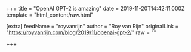 
+++
title = "OpenAI GPT-2 is amazing"
date = 2019-11-20T14:42:11.000Z
template = "html_content/raw.html"

[extra]
feedName = "royvanrijn"
author = "Roy van Rijn"
originalLink = "https://royvanrijn.com/blog/2019/11/openai-gpt-2/"
raw = ""

+++

